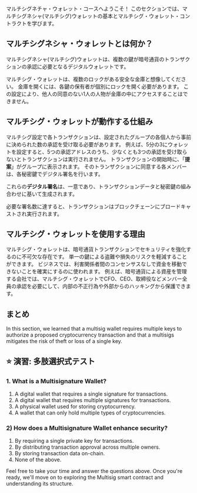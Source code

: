マルチシグネチャ・ウォレット・コースへようこそ！ このセクションでは、マルチシグネシャ(マルチシグ)ウォレットの基本とマルチシグ・ウォレット・コントラクトを学びます。

## マルチシグネシャ・ウォレットとは何か？

マルチシグネシャ(マルチシグ)ウォレットは、複数の鍵が暗号通貨のトランザクションの承認に必要となるデジタルウォレットです。

マルチシグ・ウォレットは、複数のロックがある安全な金庫と想像してください。 金庫を開くには、各鍵の保有者が個別にロックを開く必要があります。 この設定により、他人の同意のない1人の人物が金庫の中にアクセスすることはできません。

## マルチシグ・ウォレットが動作する仕組み

マルチシグ設定で各トランザクションは、設定されたグループの各個人から事前に決められた数の承認を受け取る必要があります。 例えば、5分の3にウォレットを設定すると、5つの承認アドレスのうち、少なくとも3つの承認を受け取らないとトランザクションは実行されません。 トランザクションの開始時に、「**提案**」がグループに表示されます。 そのトランザクションに同意する各メンバーは、各秘密鍵でデジタル署名を行います。

これらの**デジタル署名**は、一意であり、トランザクションデータと秘密鍵の組み合わせに基いて生成されます。

必要な署名数に達すると、トランザクションはブロックチェーンにブロードキャストされ実行されます。

## マルチシグ・ウォレットを使用する理由

マルチシグ・ウォレットは、暗号通貨トランザクションでセキュリティを強化するのに不可欠な存在です。 単一の鍵による盗難や損失のリスクを軽減することができます。 ビジネスでは、利害関係者間のコンセンサスなしで資金を移動できないことを確実にするのに使われます。 例えば、暗号通貨による資産を管理する会社では、マルチシグ・ウォレットでCFO、CEO、取締役などメンバー全員の承認を必要にして、内部の不正行為や外部からのハッキングから保護できます。

## まとめ

In this section, we learned that a multisig wallet requires multiple keys to authorize a proposed cryptocurrency transaction and that a multisigs mitigates the risk of theft or loss of a single key.

## ⭐️ 演習: 多肢選択式テスト

### 1. What is a Multisignature Wallet?

1. A digital wallet that requires a single signature for transactions.
2. A digital wallet that requires multiple signatures for transactions.
3. A physical wallet used for storing cryptocurrency.
4. A wallet that can only hold multiple types of cryptocurrencies.

### 2) How does a Multisignature Wallet enhance security?

1. By requiring a single private key for transactions.
2. By distributing transaction approval across multiple owners.
3. By storing transaction data on-chain.
4. None of the above.

Feel free to take your time and answer the questions above. Once you're ready, we'll move on to exploring the Multisig smart contract and understanding its structure.
